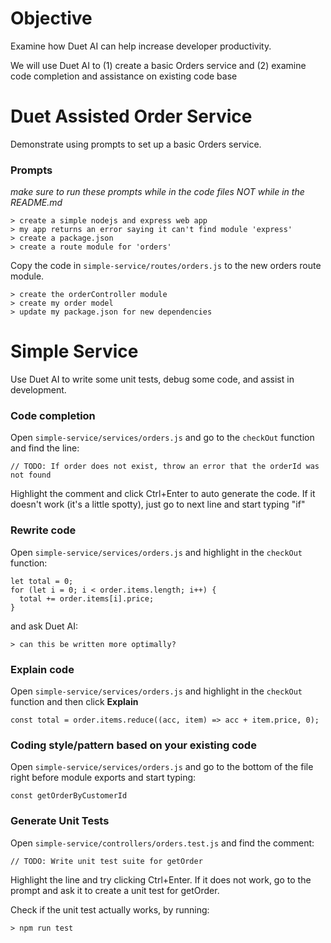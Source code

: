 # Objective
Examine how Duet AI can help increase developer productivity.

We will use Duet AI to (1) create a basic Orders service and (2) examine code completion and assistance on existing code base

# Duet Assisted Order Service
Demonstrate using prompts to set up a basic Orders service.

### Prompts
*make sure to run these prompts while in the code files NOT while in the README.md*
```
> create a simple nodejs and express web app
> my app returns an error saying it can't find module 'express'
> create a package.json
> create a route module for 'orders'
```

Copy the code in `simple-service/routes/orders.js` to the new orders route module.

```
> create the orderController module
> create my order model
> update my package.json for new dependencies

```

# Simple Service 
Use Duet AI to write some unit tests, debug some code, and assist in development.

### Code completion
Open `simple-service/services/orders.js` and go to the `checkOut` function and find the line:
```
// TODO: If order does not exist, throw an error that the orderId was not found
```
Highlight the comment and click Ctrl+Enter to auto generate the code.
If it doesn't work (it's a little spotty), just go to next line and start typing "if"

### Rewrite code
Open `simple-service/services/orders.js` and highlight in the `checkOut` function:
```
let total = 0;
for (let i = 0; i < order.items.length; i++) {
  total += order.items[i].price;
}
```
and ask Duet AI:
```
> can this be written more optimally?
```

### Explain code
Open `simple-service/services/orders.js` and highlight in the `checkOut` function and then click **Explain**
```
const total = order.items.reduce((acc, item) => acc + item.price, 0);
```

### Coding style/pattern based on your existing code
Open `simple-service/services/orders.js` and go to the bottom of the file right before module exports and start typing: 
```
const getOrderByCustomerId
```

### Generate Unit Tests
Open `simple-service/controllers/orders.test.js` and find the comment:
```
// TODO: Write unit test suite for getOrder
```
Highlight the line and try clicking Ctrl+Enter. If it does not work, go to the prompt and ask it to create a unit test for getOrder.

Check if the unit test actually works, by running:
```
> npm run test
```

